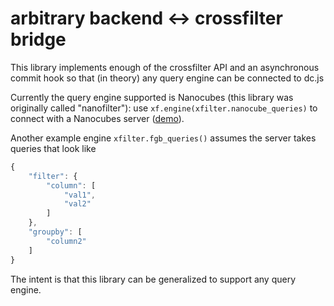 # arbitrary backend <-> crossfilter bridge

This library implements enough of the crossfilter API and an asynchronous commit hook
so that (in theory) any query engine can be connected to dc.js

Currently the query engine supported is Nanocubes (this library was originally called "nanofilter"):
use `xf.engine(xfilter.nanocube_queries)` to connect with a Nanocubes server
([demo](http://att.github.io/xfilter/chicago-crimes-nanocube.html?server=http://nanocubes.net/nanocube/20)).

Another example engine `xfilter.fgb_queries()` assumes the server takes queries that look like

```js
{
    "filter": {
        "column": [
            "val1",
            "val2"
        ]
    },
    "groupby": [
        "column2"
    ]
}
```

The intent is that this library can be generalized to support any query engine.


